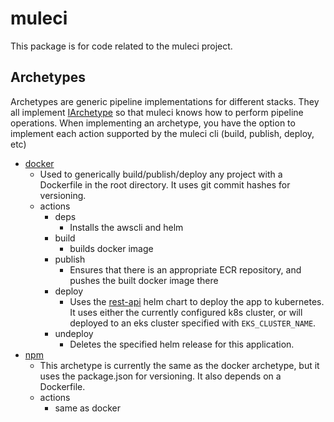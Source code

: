 # muleci

This package is for code related to the muleci project.

## Archetypes
Archetypes are generic pipeline implementations for different stacks. They all implement [IArchetype](archetype/__init__.py) so that muleci knows how to perform pipeline operations. When implementing an archetype, you have the option to implement each action supported by the muleci cli (build, publish, deploy, etc)

* [docker](archetype/docker.py)
  * Used to generically build/publish/deploy any project with a Dockerfile in the root directory. It uses git commit hashes for versioning.
  * actions
    * deps
      * Installs the awscli and helm
    * build
      * builds docker image
    * publish
      * Ensures that there is an appropriate ECR repository, and pushes the built docker image there
    * deploy
      * Uses the [rest-api](../util/resources/charts/rest-api) helm chart to deploy the app to kubernetes. It uses either the currently configured k8s cluster, or will deployed to an eks cluster specified with `EKS_CLUSTER_NAME`.
    * undeploy
      * Deletes the specified helm release for this application.
* [npm](archetype/node.py)
  * This archetype is currently the same as the docker archetype, but it uses the package.json for versioning. It also depends on a Dockerfile.
  * actions
    * same as docker

    